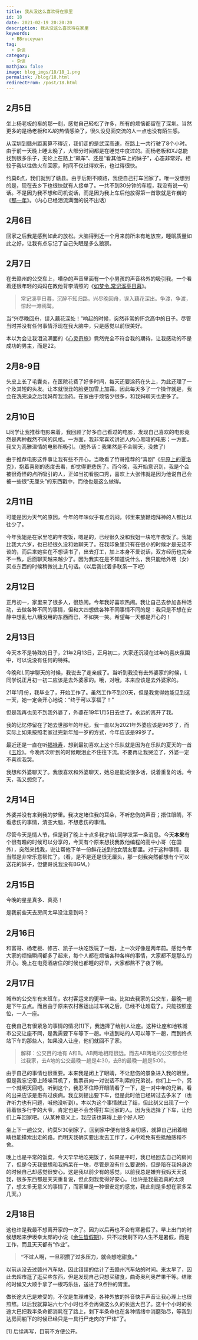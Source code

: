 ```yaml
---
title: 我从没这么喜欢待在家里
id: 18
date: 2021-02-19 20:20:20
description: 我从没这么喜欢待在家里
keywords: 
  - BBruceyuan
tag: 
  - 杂谈
category: 
  - 杂谈
mathjax: false
image: blog_imgs/18/18_1.png
permalink: /blog/18.html
redirectFrom: /post/18.html
---
```


## 2月5日
坐上杨老板的车的那一刻，感觉自己轻松了许多，所有的烦恼都留在了深圳。当然更多的是杨老板和XJ的热情感染了，很久没见面交流的人一点也没有陌生感。

从深圳到赣州距离算不得近，我们走的是武深高速，在路上一共行驶了8个小时。由于前一天晚上睡太晚了，大部分时间都是在睡觉中度过的。而杨老板和XJ总能找到很多乐子，无论上在路上“飙车”、还是“看其他车上的妹子”，心态非常好。相较于我以往做火车回家，时间不仅过得欢乐，也过得很快。

约莫6点，我们就到了赣县。由于后期不顺路，我便自己打车回家了。唯一没想到的是，现在去乡下也很快就有人接单了。一共不到30分钟的车程，我没有说一句话。不是因为我不想和司机说话，而是因为我上车后他放得第一首歌就是许巍的《[那一年](https://music.163.com/#/song?id=406730280)》。（内心已经泪流满面的说不出话）

## 2月6日
回家之后我是感到如此的放松。大脑得到近一个月来前所未有地放空，睡眠质量如此之好，让我有点忘记了自己失眠是多么狼狈。

## 2月7日
在去赣州的公交车上，嘈杂的声音里面有一个小男孩的声音格外的吸引我。一个看着还很年轻的妈妈在教他背李清照的《[如梦令.常记溪亭日暮](https://baike.baidu.com/item/%E5%A6%82%E6%A2%A6%E4%BB%A4%C2%B7%E5%B8%B8%E8%AE%B0%E6%BA%AA%E4%BA%AD%E6%97%A5%E6%9A%AE/2508753?fromtitle=%E5%A6%82%E6%A2%A6%E4%BB%A4&fromid=16549201)》。
> 常记溪亭日暮，沉醉不知归路。兴尽晚回舟，误入藕花深出。争渡，争渡，惊起一滩鸥鹭。

当“兴尽晚回舟，误入藕花深处！”响起的时候，突然非常的怀念高中的日子。尽管当时并没有任何事情浮现在我大脑中，只是感觉以前很美好。

本以为会让我泪流满面的《[心灵奇旅](https://movie.douban.com/subject/24733428/)》竟然完全不符合我的期待，让我感动的不是成功的男主，而是22。

## 2月8-9日
头皮上长了毛囊炎，在医院花费了好多时间，每天还要涂药在头上，为此还理了一个及其短的头发。让本就很丑的脸更加雪上加霜。因此每天多了一个操作就是，我会在洗完澡之后我妈帮我涂药。在家由于烦恼少很多，和我妈聊天也更多了。


## 2月10日
L同学让我推荐电影来着，我回顾了好多自己看过的电影，发现自己喜欢的电影竟然是两种截然不同的风格。一方面，我非常喜欢讲述人内心黑暗的电影；一方面，我又为高雅温情的电影所吸引。（题外话：我果然是不会聊天，没救了）

由于推荐电影这件事让我有些不开心。当晚看了竹哥推荐的“喜剧”《[平原上的夏洛克](https://movie.douban.com/subject/33400376/)》，抱着喜剧的态度去看，却觉得更悲伤了。而今晚，我开始意识到，我是个会被很奇怪的点所吸引的人，正如当初看脱口秀，喜欢上大张伟就是因为他说自己会被一些很“无厘头”的东西戳中，而他也是这么做得。


## 2月11日
可能是因为天气的原因，今年的年味似乎有点沉闷，邻里来放鞭炮拜神的人都比以往少了。

今年我姐是在家里吃的年夜饭，嗯是的，已经很久没和我姐一块吃年夜饭了。我姐比我大六岁，也已经很久没和她聊天了。在我印象里只有在很小的时候才是无话不谈的，而后来她实在不想读书了，出去打工，加上本身不爱说话，双方经历也完全不一致，后面聊天越来越少了。因为我实在是不知道说什么，我只能给外甥（女）买点东西的时候稍微说上几句话。（以后我试着多联系一下吧）

## 2月12日
正月初一，家里来了很多人，很热闹。今年我好喜欢热闹。我让自己去参加各种活动，去做各种不同的事情，但和大四想做各种不同事情不同的是：我只是不想在安静中想乱七八糟没用的东西而已，不如笑一笑。希望每一天都是开心的！

## 2月13日
今天本不是特殊的日子，21年2月13日，正月初二，大家还沉浸在过年的喜庆氛围中，可以说没有任何的特殊。

今晚和L同学聊天的时候，我说去了走亲戚了。当听到我没有去外婆家的时候，L同学说正月初一初二应该是去外婆家的。哦，对哦，本来应该是去外婆家的。

21年1月份，我毕业了，开始工作了。虽然工作不到20天，但是我觉得她能见到这一天，她一定会开心地说：“终于可以享福了！”

但是我再也见不到我外婆了，外婆在19年1月5日去世了。永远的离开了我。

我的记忆停留在了她去世那年的年纪，我一直以为2021年外婆应该是96岁了，而实际上如果按照老家过完新年加一岁的方式，今年应该是99岁了。

最近还是一直在听[福禄寿](https://music.163.com/#/artist?id=29393033)，想到最初喜欢上这个乐队就是因为在乐队的夏天的一首《[玉珍](https://music.163.com/#/song?id=1412597751)》。今晚再次听到的时候眼泪止不住往下流。不要再让我哭泣了，外婆一定不喜欢我哭。

我想和外婆聊天了。我很喜欢和外婆聊天，她总是能说很多话，说着重复的话。今天，我又想您了。

## 2月14日
外婆并没有来到我的梦里。我决定堵住我的耳朵，不听悲伤的声音；捂住眼睛，不看悲伤的事情，清空大脑，不想悲伤的事情。

尽管今天是情人节，但是到了晚上十点多我才给L同学发第一条消息。今天**本来**有个很有趣的时候可以分享的，今天有个原来想找我教他编程的高中小哥（在国外），突然来找我，说让帮他下单一份鲜花送到他女朋友那里。对于这种事情，我当然是非常乐意帮忙了。（看，是不是还是很无厘头，那一刻我突然都想有个可以送花的妹子，但健哥说我没有BGM。）


## 2月15日
今晚的星星真多、真亮！

是我前些天去房间太早没注意到吗？

## 2月16日
和富哥、杨老板、修吉、凯子一块吃饭玩了一趟，上一次好像是两年前。感觉今年大家的烦恼瞬间都多了起来，每个人都在烦恼各种各样的事情，大家都不是那么的开心。晚上在电竞酒店住的时候也都睡的好早，大家都熬不了夜了啊。

## 2月17日
城市的公交车有末班车，农村客运来的更早一些。比如去我家的公交车，最晚一趟是下午五点。而且由于原来农村客运出过车祸之后，已经不让超载了。只能按照座位，一人一座。

在我自己有很紧急的事情的情况[1]下，我选择了给别人让座。这种让座和地铁城市公交让座不同，是我需要下车等下一趟。中途到站的人可以等下一趟，而到终点站下车的那些人，如果没人让座，他们就回不了家。
> 解释：公交目的地有 A和B。AB两地相距很远。而去AB两地的公交都会经过我家，去A地的公交最晚一趟是4:30，去B的最晚一趟是5:00。

由于自己的事情也很重要。本来我是闭上了眼睛，不让悲伤的景象进入我的眼里。但是我忘记带上降噪耳机了，售票员向一对说话不利索的兄弟说，你们上一个，另一个就明天回吧。听到这个，我忍不住睁开眼睛看了一下，是一对中年的兄弟，看的出来应该是患有过疾病。我立刻提出要下车，但是此时他已经转过去多米了（也许听力也有问题，喊他没听到）。本以为这个事情就此了结，但此刻又出现了一个背着很多行李的大爷，肯定也是不会舍得打车回家的人。因为我选择了下车，让他们上车回家吧。（从某种意义上，我应该也算得上是个好人吧）

坐上下一趟公交，约莫5:30到家了。回到家中便有很多亲切感，就算自己闭着眼睛也能摸索出走的路。而明天我确实要出发去工作了，心中难免有些抵触感和不舍。

晚上也是平常的饭菜，今天早早地吃完饭了，如果是平时，我已经回去自己的房间了，但是今天我很想和我妈呆在一块，尽管是没有什么要说的，但是陪在我妈身边的时候自己却感觉很安心。这是我以前少有的感觉，以前我总是嫌弃我妈天天说我，很多东西都是天天重复说，但此刻我觉得好安心。（也许是我最近真的太烦了，想太多无意义的事情了，而家里是一种很安定的感觉，我此刻是多想在家多呆几天。）


## 2月18日
这也许是我最不想离开家的一次了。因为以后再也不会有寒暑假了。早上出门的时候想起来伊坂幸太郎的小说《[余生皆假期](https://book.douban.com/subject/25892399/)》，只不过我剩下的人生不是暑假，而是工作，而且天天都有“作业”。


> **“不过人啊，一旦积攒了过多压力，就会想吃甜食。”**

以前从没去过赣州汽车站，因此错误的估计了去赣州汽车站的时间。来太早了，因此去超市逛了逛买些东西，但是发现自己只想买甜食，曲奇奥利奥芒果干等。结账的时候又大顺手拿了一根巧乐兹，送进了9点钟的胃里。

做长途大巴是难受的，不仅是生理难受，各种外放的抖音快手声音让我心理上也很煎熬。以后我就算站六七个小时也不会再做这么久的长途大巴了。这十个小时的长途大巴把我半条命都消耗在了路上，剩下半条命也在各种情绪中消磨殆尽，等我到达房间躺下的时候已经只是一具行尸走肉的“尸体”了。


[1] 后续再写，目前不方便公开。